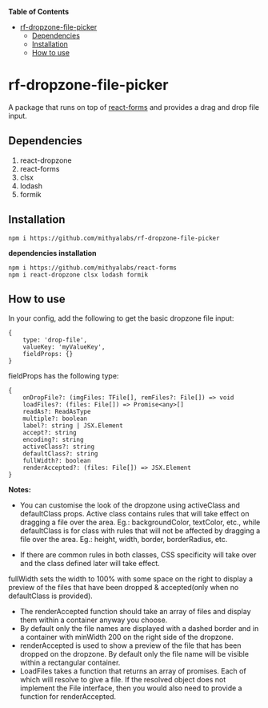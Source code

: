 **Table of Contents**

- [rf-dropzone-file-picker](#rf-dropzone-file-picker)
	- [Dependencies](#dependencies)
	- [Installation](#installation)
	- [How to use](#how-to-use)

# rf-dropzone-file-picker

A package that runs on top of [react-forms](https://github.com/mithyalabs/react-forms) and provides a drag and drop file input.

## Dependencies

1. react-dropzone
2. react-forms
3. clsx
4. lodash
5. formik

## Installation

``` 
npm i https://github.com/mithyalabs/rf-dropzone-file-picker 
```

**dependencies installation** 

``` 
npm i https://github.com/mithyalabs/react-forms 
npm i react-dropzone clsx lodash formik
```

## How to use

In your config, add the following to get the basic dropzone file input:

``` 
{
	type: 'drop-file',
	valueKey: 'myValueKey',
	fieldProps: {}
}

```

fieldProps has the following type:

``` 
{
	onDropFile?: (imgFiles: TFile[], remFiles?: File[]) => void
	loadFiles?: (files: File[]) => Promise<any>[]
	readAs?: ReadAsType
	multiple?: boolean
	label?: string | JSX.Element
	accept?: string
	encoding?: string
	activeClass?: string
	defaultClass?: string
	fullWidth?: boolean
	renderAccepted?: (files: File[]) => JSX.Element
}
```

**Notes:**

* You can customise the look of the dropzone using activeClass and defaultClass props. Active class contains rules that will take effect on dragging a file over the area. Eg.: backgroundColor, textColor, etc., while defaultClass is for class with rules that will not be affected by dragging a file over the area. Eg.: height, width, border, borderRadius, etc.

* If there are common rules in both classes, CSS specificity will take over and the class defined later will take effect.

fullWidth sets the width to 100% with some space on the right to display a preview of the files that have been dropped & accepted(only when no defaultClass is provided).

* The renderAccepted function should take an array of files and display them within a container anyway you choose.
* By default only the file names are displayed with a dashed border and in a container with minWidth 200 on the right side of the dropzone.
* renderAccepted is used to show a preview of the file that has been dropped on the dropzone. By default only the file name will be visible within a rectangular container.
* LoadFiles takes a function that returns an array of promises. Each of which will resolve to give a file. If the resolved object does not implement the File interface, then you would also need to provide a function for renderAccepted.
